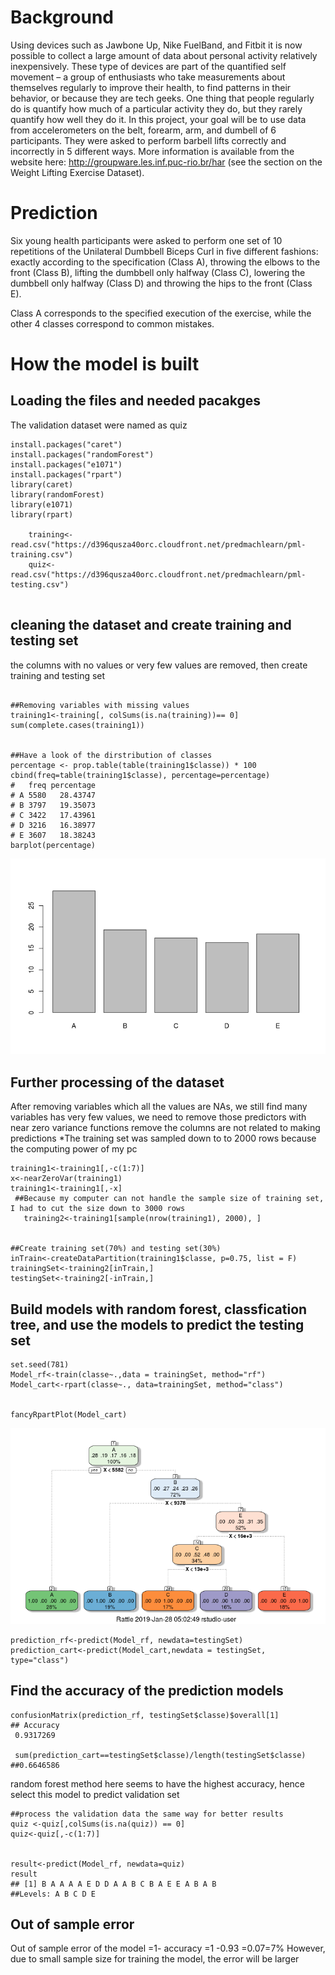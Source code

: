 # Background

Using devices such as Jawbone Up, Nike FuelBand, and Fitbit it is now possible to collect a large amount of data about personal
activity relatively inexpensively. These type of devices are part of the quantified self movement – a group of enthusiasts who 
take measurements about themselves regularly to improve their health, to find patterns in their behavior, or because they are tech geeks.
One thing that people regularly do is quantify how much of a particular activity they do, but they rarely quantify how well they do it. 
In this project, your goal will be to use data from accelerometers on the belt, forearm, arm, and dumbell of 6 participants. They were
asked to perform barbell lifts correctly and incorrectly in 5 different ways. More information is available 
from the website here: http://groupware.les.inf.puc-rio.br/har (see the section on the Weight Lifting Exercise Dataset).

# Prediction
Six young health participants were asked to perform one set of 10 repetitions of the Unilateral Dumbbell 
Biceps Curl in five different fashions: exactly according to the specification (Class A), throwing the elbows to the front (Class B), 
lifting the dumbbell only halfway (Class C), lowering the dumbbell only halfway (Class D) and throwing the hips to the front (Class E).

Class A corresponds to the specified execution of the exercise, while the other 4 classes correspond to common mistakes.

# How the model is built

## Loading the files and needed pacakges
The validation dataset were named as quiz
```
install.packages("caret")
install.packages("randomForest")
install.packages("e1071")
install.packages("rpart")
library(caret)
library(randomForest)
library(e1071)
library(rpart)
    
    training<-read.csv("https://d396qusza40orc.cloudfront.net/predmachlearn/pml-training.csv")
    quiz<-read.csv("https://d396qusza40orc.cloudfront.net/predmachlearn/pml-testing.csv")
  
```
## cleaning the dataset and create training and testing set
the columns with no values or very few values are removed, then create training and testing set 

```

##Removing variables with missing values
training1<-training[, colSums(is.na(training))== 0]
sum(complete.cases(training1))


##Have a look of the dirstribution of classes
percentage <- prop.table(table(training1$classe)) * 100
cbind(freq=table(training1$classe), percentage=percentage)
#   freq percentage
# A 5580   28.43747
# B 3797   19.35073
# C 3422   17.43961
# D 3216   16.38977
# E 3607   18.38243
barplot(percentage)
```
![bar plot](https://github.com/FabioYyc/PML-final-project/blob/master/Rplot.png)


## Further processing of the dataset
After removing variables which all the values are NAs, we still find many variables has very few
values, we need to remove those predictors with near zero variance functions
remove the columns are not related to making predictions
*The training set was sampled down to to 2000 rows because the computing power of my pc

```
training1<-training1[,-c(1:7)]
x<-nearZeroVar(training1)
training1<-training1[,-x]
 ##Because my computer can not handle the sample size of training set, I had to cut the size down to 3000 rows
   training2<-training1[sample(nrow(training1), 2000), ]
   
   
##Create training set(70%) and testing set(30%)
inTrain<-createDataPartition(training1$classe, p=0.75, list = F)
trainingSet<-training2[inTrain,]
testingSet<-training2[-inTrain,]

```

    
## Build models with random forest, classfication tree, and use the models to predict the testing set
   
    set.seed(781)
    Model_rf<-train(classe~.,data = trainingSet, method="rf")
    Model_cart<-rpart(classe~., data=trainingSet, method="class")
   
    
    fancyRpartPlot(Model_cart)
 ![Tree](https://github.com/FabioYyc/PML-final-project/blob/master/Tree.png)
    
    prediction_rf<-predict(Model_rf, newdata=testingSet)
    prediction_cart<-predict(Model_cart,newdata = testingSet, type="class")
   
    
## Find the accuracy of the prediction models
    confusionMatrix(prediction_rf, testingSet$classe)$overall[1]
    ## Accuracy 
     0.9317269 
     
     sum(prediction_cart==testingSet$classe)/length(testingSet$classe)
    ##0.6646586

    


random forest method here seems to have the highest accuracy, hence select this model to predict validation set
 
    ##process the validation data the same way for better results
    quiz <-quiz[,colSums(is.na(quiz)) == 0]
    quiz<-quiz[,-c(1:7)]
  
    
    result<-predict(Model_rf, newdata=quiz)
    result
    ## [1] B A A A A E D D A A B C B A E E A B A B
    ##Levels: A B C D E

## Out of sample error
Out of sample error of the model =1- accuracy =1 -0.93 =0.07=7%
However, due to small sample size for training the model, the error will be larger 
